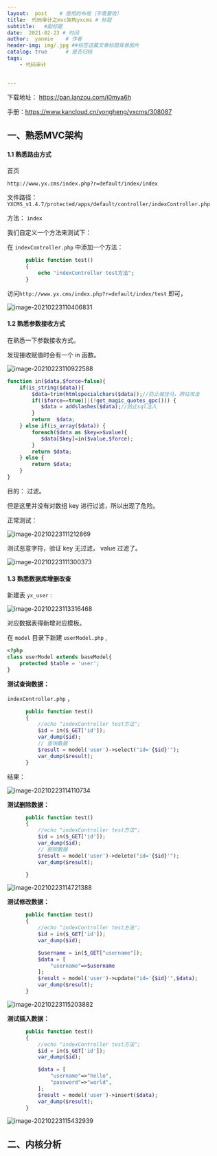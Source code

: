 ```yaml
---
layout:  post    # 使用的布局（不需要改）
title:  代码审计之mvc架构yxcms # 标题 
subtitle:   #副标题
date:  2021-02-23 # 时间
author:  yanmie    # 作者
header-img: img/.jpg ##标签这篇文章标题背景图片
catalog: true      # 是否归档
tags:        
    - 代码审计


---
```


下载地址： https://pan.lanzou.com/i0mya6h

手册：https://www.kancloud.cn/yongheng/yxcms/308087

## 一、熟悉MVC架构

#### 1.1 熟悉路由方式

首页

```url
http://www.yx.cms/index.php?r=default/index/index
```

文件路径： `YXCMS_v1.4.7/protected/apps/default/controller/indexController.php`

方法： `index`

我们自定义一个方法来测试下：

在 `indexController.php` 中添加一个方法：

```php
      public function test()
      {
          echo "indexController test方法";
      }
```

访问`http://www.yx.cms/index.php?r=default/index/test` 即可，

![image-20210223110406831](https://gitee.com/luo_fan_1/yanmie-art/raw/master/img/image-20210223110406831.png)

#### 1.2 熟悉参数接收方式

在熟悉一下参数接收方式。

发现接收赋值时会有一个 in 函数。

![image-20210223110922588](https://gitee.com/luo_fan_1/yanmie-art/raw/master/img/image-20210223110922588.png)

```php
function in($data,$force=false){
	if(is_string($data)){
		$data=trim(htmlspecialchars($data));//防止被挂马，跨站攻击
		if(($force==true)||(!get_magic_quotes_gpc())) {
		   $data = addslashes($data);//防止sql注入
		}
		return  $data;
	} else if(is_array($data)) {
		foreach($data as $key=>$value){
		   $data[$key]=in($value,$force);
		}
		return $data;
	} else {
		return $data;
	}	
}
```

目的： 过滤。

但是这里并没有对数组 key 进行过滤，所以出现了危险。

正常测试：

![image-20210223111212869](https://gitee.com/luo_fan_1/yanmie-art/raw/master/img/image-20210223111212869.png)

测试恶意字符，验证 key 无过滤， value 过滤了。

![image-20210223111300373](https://gitee.com/luo_fan_1/yanmie-art/raw/master/img/image-20210223111300373.png)

#### 1.3 熟悉数据库增删改查

新建表 `yx_user` :

![image-20210223113316468](https://gitee.com/luo_fan_1/yanmie-art/raw/master/img/image-20210223113316468.png)

对应数据表得新增对应模板。

在 `model` 目录下新建 `userModel.php` ,

```php
<?php
class userModel extends baseModel{
    protected $table = 'user';
}
```

**测试查询数据：**

`indexController.php` ，

```php
      public function test()
      {
          //echo "indexController test方法";
          $id = in($_GET['id']);
          var_dump($id);
          // 查询数据
          $result = model('user')->select("id='{$id}'");
          var_dump($result);
      }
```

结果：

![image-20210223114110734](https://gitee.com/luo_fan_1/yanmie-art/raw/master/img/image-20210223114110734.png)

**测试删除数据：**

```php
      public function test()
      {
          //echo "indexController test方法";
          $id = in($_GET['id']);
          var_dump($id);
		  // 删除数据
          $result = model('user')->delete("id='{$id}'");
          var_dump($result);

      }
```

![image-20210223114721388](https://gitee.com/luo_fan_1/yanmie-art/raw/master/img/image-20210223114721388.png)

**测试修改数据：**

```php
      public function test()
      {
          //echo "indexController test方法";
          $id = in($_GET['id']);
          var_dump($id);

          $username = in($_GET["username"]);
          $data = [
              "username"=>$username
          ];
          $result = model('user')->update("id='{$id}'",$data);
          var_dump($result);
      }
```



![image-20210223115203882](https://gitee.com/luo_fan_1/yanmie-art/raw/master/img/image-20210223115203882.png)

**测试插入数据：**

```php
      public function test()
      {
          //echo "indexController test方法";
          $id = in($_GET['id']);
          var_dump($id);

          $data = [
              "username"=>"hello",
              "password"=>"world",
          ];
          $result = model('user')->insert($data);
          var_dump($result);
      }
```



![image-20210223115432939](https://gitee.com/luo_fan_1/yanmie-art/raw/master/img/image-20210223115432939.png)

## 二、内核分析

